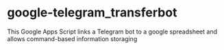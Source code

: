 # google-telegram_transferbot
This Google Apps Script links a Telegram bot to a google spreadsheet and allows command-based information storaging
